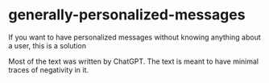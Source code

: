 # generally-personalized-messages
If you want to have personalized messages without knowing anything about a user, this is a solution

Most of the text was written by ChatGPT. The text is meant to have minimal traces of negativity in it.
